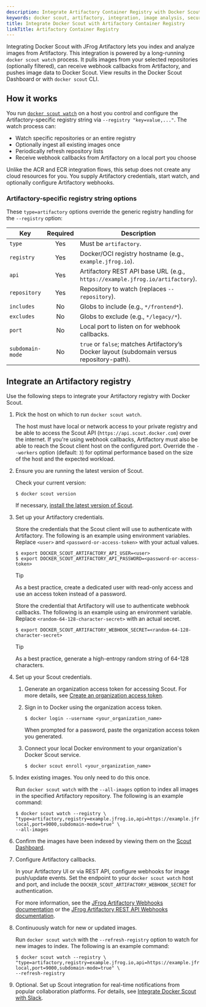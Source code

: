```yaml
---
description: Integrate Artifactory Container Registry with Docker Scout
keywords: docker scout, artifactory, integration, image analysis, security, cves
title: Integrate Docker Scout with Artifactory Container Registry
linkTitle: Artifactory Container Registry
---
```


Integrating Docker Scout with JFrog Artifactory lets you index and analyze
images from Artifactory. This integration is powered by a long-running
`docker scout watch` process. It pulls images from your selected repositories
(optionally filtered), can receive webhook callbacks from Artifactory, and
pushes image data to Docker Scout. View results in the Docker Scout Dashboard or
with `docker scout` CLI.

## How it works

You run [`docker scout watch`](/reference/cli/docker/scout/watch/) on a host you
control and configure the Artifactory-specific registry string via `--registry
"key=value,..."`. The watch process can:

- Watch specific repositories or an entire registry
- Optionally ingest all existing images once
- Periodically refresh repository lists
- Receive webhook callbacks from Artifactory on a local port you choose

Unlike the ACR and ECR integration flows, this setup does not create any cloud
resources for you. You supply Artifactory credentials, start watch, and
optionally configure Artifactory webhooks.

### Artifactory-specific registry string options

These `type=artifactory` options override the generic registry handling for the `--registry` option:

| Key              | Required | Description                                                                            |
|------------------|:--------:|----------------------------------------------------------------------------------------|
| `type`           |   Yes    | Must be `artifactory`.                                                                 |
| `registry`       |   Yes    | Docker/OCI registry hostname (e.g., `example.jfrog.io`).                               |
| `api`            |   Yes    | Artifactory REST API base URL (e.g., `https://example.jfrog.io/artifactory`).          |
| `repository`     |   Yes    | Repository to watch (replaces `--repository`).                                         |
| `includes`       |    No    | Globs to include (e.g., `*/frontend*`).                                                |
| `excludes`       |    No    | Globs to exclude (e.g., `*/legacy/*`).                                                 |
| `port`           |    No    | Local port to listen on for webhook callbacks.                                         |
| `subdomain-mode` |    No    | `true` or `false`; matches Artifactory’s Docker layout (subdomain versus repository-path). |

## Integrate an Artifactory registry

Use the following steps to integrate your Artifactory registry with Docker
Scout.

1. Pick the host on which to run `docker scout watch`.

   The host must have local or network access to your private registry and be able
   to access the Scout API (`https://api.scout.docker.com`) over the internet. If
   you're using webhook callbacks, Artifactory must also be able to reach the Scout
   client host on the configured port.
   Override the `--workers` option (default: `3`) for optimal performance based on
   the size of the host and the expected workload.

2. Ensure you are running the latest version of Scout.

   Check your current version:

   ```console
   $ docker scout version
   ```

   If necessary, [install the latest version of Scout](https://docs.docker.com/scout/install/).

3. Set up your Artifactory credentials.

   Store the credentials that the Scout client will use to authenticate with
   Artifactory. The following is an example using environment variables. Replace
   `<user>` and `<password-or-access-token>` with your actual values.

   ```console
   $ export DOCKER_SCOUT_ARTIFACTORY_API_USER=<user>
   $ export DOCKER_SCOUT_ARTIFACTORY_API_PASSWORD=<password-or-access-token>
   ```

   > [!TIP]
   >
   > As a best practice, create a dedicated user with read-only access and use
   > an access token instead of a password.

   Store the credential that Artifactory will use to authenticate webhook
   callbacks. The following is an example using an environment variable. Replace
   `<random-64-128-character-secret>` with an actual secret.

   ```console
   $ export DOCKER_SCOUT_ARTIFACTORY_WEBHOOK_SECRET=<random-64-128-character-secret>
   ````

   > [!TIP]
   >
   > As a best practice, generate a high-entropy random string of 64-128 characters.

4. Set up your Scout credentials.

   1. Generate an organization access token for accessing Scout. For more
      details, see [Create an organization access
      token](/enterprise/security/access-tokens/#create-an-organization-access-token).
   2. Sign in to Docker using the organization access token.

       ```console
       $ docker login --username <your_organization_name>
       ```

       When prompted for a password, paste the organization access token you
       generated.

   3. Connect your local Docker environment to your organization's Docker Scout service.

       ```console
       $ docker scout enroll <your_organization_name>
       ```

5. Index existing images. You only need to do this once.

    Run `docker scout watch` with the `--all-images` option to index all images in the specified Artifactory repository. The following is an example command:

   ```console
   $ docker scout watch --registry \
   "type=artifactory,registry=example.jfrog.io,api=https://example.jfrog.io/artifactory,include=*/frontend*,exclude=*/dta/*,repository=docker-local,port=9000,subdomain-mode=true" \
   --all-images
   ```

6. Confirm the images have been indexed by viewing them on the [Scout
   Dashboard](https://scout.docker.com/).

7. Configure Artifactory callbacks.

   In your Artifactory UI or via REST API, configure webhooks for image
   push/update events. Set the endpoint to your `docker scout watch` host and
   port, and include the `DOCKER_SCOUT_ARTIFACTORY_WEBHOOK_SECRET` for
   authentication.

   For more information, see the [JFrog Artifactory Webhooks
   documentation](https://jfrog.com/help/r/jfrog-platform-administration-documentation/webhooks)
   or the [JFrog Artifactory REST API Webhooks
   documentation](https://jfrog.com/help/r/jfrog-rest-apis/webhooks).

8. Continuously watch for new or updated images.

   Run `docker scout watch` with the `--refresh-registry` option to watch for
   new images to index. The following is an example command:

   ```console
   $ docker scout watch --registry \
   "type=artifactory,registry=example.jfrog.io,api=https://example.jfrog.io/artifactory,include=*/frontend*,exclude=*/dta/*,repository=docker-local,port=9000,subdomain-mode=true" \
   --refresh-registry
   ```

9. Optional. Set up Scout integration for real-time notifications from popular
   collaboration platforms. For details, see [Integrate Docker Scout with
   Slack](../team-collaboration/slack.md).